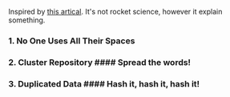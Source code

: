 Inspired by [this artical](http://www.admin10000.com/document/4321.html).
It's not rocket science, however it explain something.

### 1. No One Uses All Their Spaces
### 2. Cluster Repository #### Spread the words!
### 3. Duplicated Data #### Hash it, hash it, hash it!
